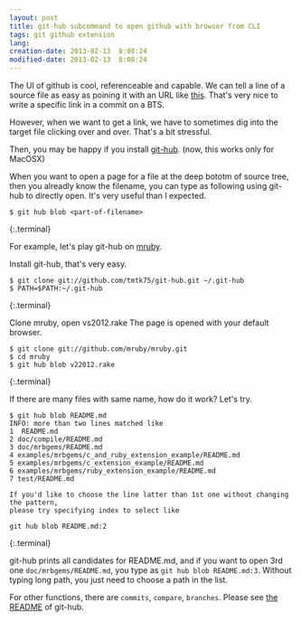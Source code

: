 ```yaml
---
layout: post
title: git-hub subcommand to open github with browser from CLI 
tags: git github extension
lang: 
creation-date: 2013-02-13  8:08:24
modified-date: 2013-02-13  8:08:24
---
```

The UI of github is cool, referenceable and capable.
We can tell a line of a source file as easy as poining it with an URL like [this](https://github.com/tmtk75/git-hub/blob/master/git-hub#L8).
That's very nice to write a specific link in a commit on a BTS.

However, when we want to get a link, we have to sometimes dig into the target file clicking over and over.
That's a bit stressful.

Then, you may be happy if you install [git-hub][git-hub]. (now, this works only for MacOSX)

  [git-hub]: https://github.com/tmtk75/git-hub
  [mruby]: git://github.com/mruby/mruby.git

When you want to open a page for a file at the deep bototm of source tree,
then you alreadly know the filename, you can type as following using git-hub to directly open.
It's very useful than I expected.

    $ git hub blob <part-of-filename>
{:.terminal}


For example, let's play git-hub on [mruby][mruby].

Install git-hub, that's very easy.

    $ git clone git://github.com/tmtk75/git-hub.git ~/.git-hub
    $ PATH=$PATH:~/.git-hub
{:.terminal}

Clone mruby, open vs2012.rake
The page is opened with your default browser.

    $ git clone git://github.com/mruby/mruby.git
    $ cd mruby
    $ git hub blob v22012.rake
{:.terminal}

If there are many files with same name, how do it work?
Let's try.

    $ git hub blob README.md
    INFO: more than two lines matched like
    1  README.md
    2 doc/compile/README.md
    3 doc/mrbgems/README.md
    4 examples/mrbgems/c_and_ruby_extension_example/README.md
    5 examples/mrbgems/c_extension_example/README.md
    6 examples/mrbgems/ruby_extension_example/README.md
    7 test/README.md

    If you'd like to choose the line latter than 1st one without changing the pattern,
    please try specifying index to select like

    git hub blob README.md:2
{:.terminal}

git-hub prints all candidates for README.md, and if you want to open 3rd one `doc/mrbgems/README.md`,
you type as `git hub blob README.md:3`.
Without typing long path, you just need to choose a path in the list.


For other functions, there are `commits`, `compare`, `branches`.
Please see [the README][readme] of git-hub.

  [readme]: https://github.com/tmtk75/git-hub#readme


